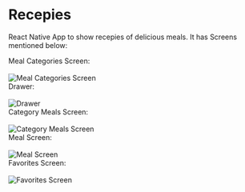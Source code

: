 # Recepies
React Native App to show recepies of delicious meals. It has Screens mentioned below:
<div style="display:flex; flex-direction:column">
  Meal Categories Screen:
  <br/><br/>
  <img src="/assets/meal-categories.jpg" alt="Meal Categories Screen"/>
</div>
<div style="display:flex; flex-direction:column">
  Drawer:
  <br/><br/>
  <img src="/assets/drawer.jpg" alt="Drawer"/>
</div>
<div style="display:flex; flex-direction:column">
  Category Meals Screen:
  <br/><br/>
  <img src="/assets/category-meals.jpg" alt="Category Meals Screen"/>
</div>
<div style="display:flex; flex-direction:column">
  Meal Screen:
  <br/><br/>
  <img src="/assets/meal.jpg" alt="Meal Screen"/>
</div>
<div style="display:flex; flex-direction:column">
  Favorites Screen:
  <br/><br/>
  <img src="/assets/favorites.jpg" alt="Favorites Screen"/>
</div>
